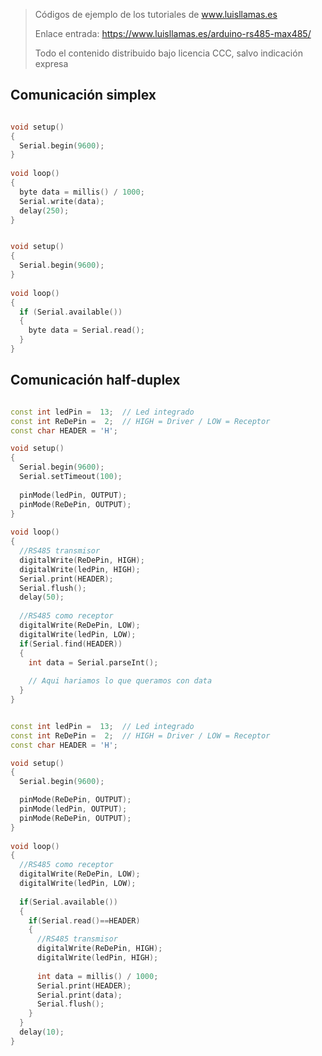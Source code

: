> Códigos de ejemplo de los tutoriales de www.luisllamas.es
>
> Enlace entrada: https://www.luisllamas.es/arduino-rs485-max485/
>
> Todo el contenido distribuido bajo licencia CCC, salvo indicación expresa


## Comunicación simplex
```cpp
void setup() 
{ 
  Serial.begin(9600);
} 
 
void loop() 
{ 
  byte data = millis() / 1000;
  Serial.write(data);
  delay(250);                           
}
```

```cpp
void setup() 
{ 
  Serial.begin(9600);  
} 
 
void loop() 
{  
  if (Serial.available()) 
  {
    byte data = Serial.read(); 
  }
}
```



## Comunicación half-duplex
```cpp
const int ledPin =  13;  // Led integrado
const int ReDePin =  2;  // HIGH = Driver / LOW = Receptor
const char HEADER = 'H';

void setup() 
{ 
  Serial.begin(9600);
  Serial.setTimeout(100);
  
  pinMode(ledPin, OUTPUT);
  pinMode(ReDePin, OUTPUT);
} 
 
void loop() 
{ 
  //RS485 transmisor 
  digitalWrite(ReDePin, HIGH);
  digitalWrite(ledPin, HIGH); 
  Serial.print(HEADER);
  Serial.flush();  
  delay(50); 
   
  //RS485 como receptor
  digitalWrite(ReDePin, LOW); 
  digitalWrite(ledPin, LOW); 
  if(Serial.find(HEADER))
  {
    int data = Serial.parseInt(); 
     
    // Aqui hariamos lo que queramos con data
  }
}
```

```cpp
const int ledPin =  13;  // Led integrado
const int ReDePin =  2;  // HIGH = Driver / LOW = Receptor
const char HEADER = 'H';

void setup() 
{ 
  Serial.begin(9600);  

  pinMode(ReDePin, OUTPUT);
  pinMode(ledPin, OUTPUT);
  pinMode(ReDePin, OUTPUT);
} 
 
void loop() 
{ 
  //RS485 como receptor
  digitalWrite(ReDePin, LOW); 
  digitalWrite(ledPin, LOW); 
  
  if(Serial.available())
  {
    if(Serial.read()==HEADER)
    {
      //RS485 transmisor 
      digitalWrite(ReDePin, HIGH);
      digitalWrite(ledPin, HIGH); 
      
      int data = millis() / 1000;
      Serial.print(HEADER);
      Serial.print(data);
      Serial.flush();
    }
  }
  delay(10);
}
```


